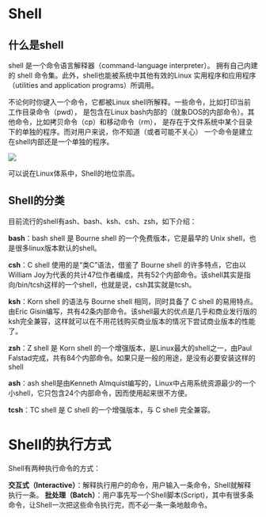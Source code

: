 # Shell

## 什么是shell

shell 是一个命令语言解释器（command-language interpreter）。
拥有自己内建的 shell 命令集。此外，shell也能被系统中其他有效的Linux
实用程序和应用程序（utilities and application programs）所调用。

不论何时你键入一个命令，它都被Linux shell所解释。一些命令，比如打印当前工作目录命令（pwd），
是包含在Linux bash内部的（就象DOS的内部命令）。其他命令，比如拷贝命令（cp）和移动命令（rm），
是存在于文件系统中某个目录下的单独的程序。而对用户来说，你不知道（或者可能不关心）
一个命令是建立在shell内部还是一个单独的程序。

![](http://image.360doc.com/DownloadImg/17255/381829_1.gif)

可以说在Linux体系中，Shell的地位崇高。

## Shell的分类

目前流行的shell有ash、bash、ksh、csh、zsh，如下介绍：

**bash**：bash shell 是 Bourne shell 的一个免费版本，它是最早的 Unix shell，也是很多linux版本默认的shell。

**csh**：C shell 使用的是“类C”语法，借鉴了 Bourne shell 的许多特点，它由以William Joy为代表的共计47位作者编成，共有52个内部命令。该shell其实是指向/bin/tcsh这样的一个shell，也就是说，csh其实就是tcsh。

**ksh**：Korn shell 的语法与 Bourne shell 相同，同时具备了 C shell 的易用特点。由Eric Gisin编写，共有42条内部命令。该shell最大的优点是几乎和商业发行版的ksh完全兼容，这样就可以在不用花钱购买商业版本的情况下尝试商业版本的性能了。

**zsh**：Z shell 是 Korn shell 的一个增强版本，是Linux最大的shell之一，由Paul Falstad完成，共有84个内部命令。如果只是一般的用途，是没有必要安装这样的shell

**ash**：ash shell是由Kenneth Almquist编写的，Linux中占用系统资源最少的一个小shell，它只包含24个内部命令，因而使用起来很不方便。

**tcsh**：TC shell 是 C shell 的一个增强版本，与 C shell 完全兼容。

# Shell的执行方式

Shell有两种执行命令的方式：

**交互式（Interactive）**：解释执行用户的命令，用户输入一条命令，Shell就解释执行一条。
**批处理（Batch）**：用户事先写一个Shell脚本(Script)，其中有很多条命令，让Shell一次把这些命令执行完，而不必一条一条地敲命令。
